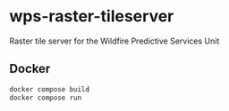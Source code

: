 # wps-raster-tileserver
Raster tile server for the Wildfire Predictive Services Unit

## Docker

```bash
docker compose build
docker compose run
```